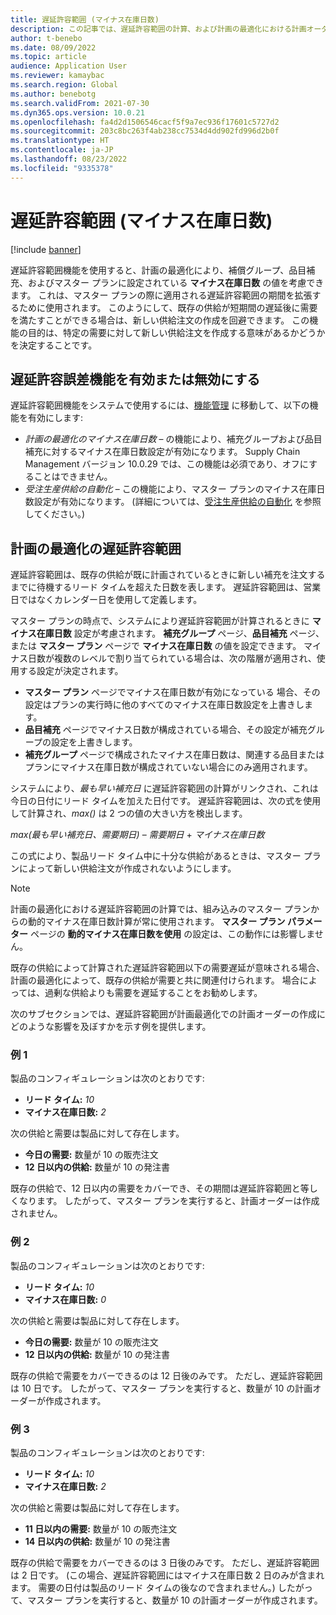 ```yaml
---
title: 遅延許容範囲 (マイナス在庫日数)
description: この記事では、遅延許容範囲の計算、および計画の最適化における計画オーダーの作成への影響に関する情報を提供します。
author: t-benebo
ms.date: 08/09/2022
ms.topic: article
audience: Application User
ms.reviewer: kamaybac
ms.search.region: Global
ms.author: benebotg
ms.search.validFrom: 2021-07-30
ms.dyn365.ops.version: 10.0.21
ms.openlocfilehash: fa4d2d1506546cacf5f9a7ec936f17601c5727d2
ms.sourcegitcommit: 203c8bc263f4ab238cc7534d4dd902fd996d2b0f
ms.translationtype: HT
ms.contentlocale: ja-JP
ms.lasthandoff: 08/23/2022
ms.locfileid: "9335378"
---
```

# <a name="delay-tolerance-negative-days"></a>遅延許容範囲 (マイナス在庫日数)

[!include [banner](../../includes/banner.md)]

遅延許容範囲機能を使用すると、計画の最適化により、補償グループ、品目補充、およびマスター プランに設定されている **マイナス在庫日数** の値を考慮できます。 これは、マスター プランの際に適用される遅延許容範囲の期間を拡張するために使用されます。 このようにして、既存の供給が短期間の遅延後に需要を満たすことができる場合は、新しい供給注文の作成を回避できます。 この機能の目的は、特定の需要に対して新しい供給注文を作成する意味があるかどうかを決定することです。

## <a name="turn-delay-tolerance-features-on-or-off"></a>遅延許容誤差機能を有効または無効にする

遅延許容範囲機能をシステムで使用するには、[機能管理](../../../fin-ops-core/fin-ops/get-started/feature-management/feature-management-overview.md) に移動して、以下の機能を有効にします:

- *計画の最適化のマイナス在庫日数* – の機能により、補充グループおよび品目補充に対するマイナス在庫日数設定が有効になります。 Supply Chain Management バージョン 10.0.29 では、この機能は必須であり、オフにすることはできません。
- *受注生産供給の自動化* – この機能により、マスター プランのマイナス在庫日数設定が有効になります。 (詳細については、[受注生産供給の自動化](../make-to-order-supply-automation.md) を参照してください。)

## <a name="delay-tolerance-in-planning-optimization"></a>計画の最適化の遅延許容範囲

遅延許容範囲は、既存の供給が既に計画されているときに新しい補充を注文するまでに待機するリード タイムを超えた日数を表します。 遅延許容範囲は、営業日ではなくカレンダー日を使用して定義します。

マスター プランの時点で、システムにより遅延許容範囲が計算されるときに **マイナス在庫日数** 設定が考慮されます。 **補充グループ** ページ、**品目補充** ページ、または **マスター プラン** ページで **マイナス在庫日数** の値を設定できます。 マイナス日数が複数のレベルで割り当てられている場合は、次の階層が適用され、使用する設定が決定されます。

- **マスター プラン** ページでマイナス在庫日数が有効になっている 場合、その設定はプランの実行時に他のすべてのマイナス在庫日数設定を上書きします。
- **品目補充** ページでマイナス日数が構成されている場合、その設定が補充グループの設定を上書きします。
- **補充グループ** ページで構成されたマイナス在庫日数は、関連する品目またはプランにマイナス在庫日数が構成されていない場合にのみ適用されます。

システムにより、*最も早い補充日* に遅延許容範囲の計算がリンクされ、これは今日の日付にリード タイムを加えた日付です。 遅延許容範囲は、次の式を使用して計算され、*max()* は 2 つの値の大きい方を検出します。

*max(最も早い補充日、需要期日)* – *需要期日* + *マイナス在庫日数*

この式により、製品リード タイム中に十分な供給があるときは、マスター プランによって新しい供給注文が作成されないようにします。

> [!NOTE]
> 計画の最適化における遅延許容範囲の計算では、組み込みのマスター プランからの動的マイナス在庫日数計算が常に使用されます。 **マスター プラン パラメーター** ページの **動的マイナス在庫日数を使用** の設定は、この動作には影響しません。

既存の供給によって計算された遅延許容範囲以下の需要遅延が意味される場合、計画の最適化によって、既存の供給が需要と共に関連付けられます。 場合によっては、過剰な供給よりも需要を遅延することをお勧めします。

次のサブセクションでは、遅延許容範囲が計画最適化での計画オーダーの作成にどのような影響を及ぼすかを示す例を提供します。

### <a name="example-1"></a>例 1

製品のコンフィギュレーションは次のとおりです:

- **リード タイム:** *10*
- **マイナス在庫日数:** *2*

次の供給と需要は製品に対して存在します。

- **今日の需要:** 数量が 10 の販売注文
- **12 日以内の供給:** 数量が 10 の発注書

既存の供給で、12 日以内の需要をカバーでき、その期間は遅延許容範囲と等しくなります。 したがって、マスター プランを実行すると、計画オーダーは作成されません。

### <a name="example-2"></a>例 2

製品のコンフィギュレーションは次のとおりです:

- **リード タイム:** *10*
- **マイナス在庫日数:** *0*

次の供給と需要は製品に対して存在します。

- **今日の需要:** 数量が 10 の販売注文
- **12 日以内の供給:** 数量が 10 の発注書

既存の供給で需要をカバーできるのは 12 日後のみです。 ただし、遅延許容範囲は 10 日です。 したがって、マスター プランを実行すると、数量が 10 の計画オーダーが作成されます。

### <a name="example-3"></a>例 3

製品のコンフィギュレーションは次のとおりです:

- **リード タイム:** *10*
- **マイナス在庫日数:** *2*

次の供給と需要は製品に対して存在します。

- **11 日以内の需要:** 数量が 10 の販売注文
- **14 日以内の供給:** 数量が 10 の発注書

既存の供給で需要をカバーできるのは 3 日後のみです。 ただし、遅延許容範囲は 2 日です。 (この場合、遅延許容範囲にはマイナス在庫日数 2 日のみが含まれます。 需要の日付は製品のリード タイムの後なので含まれません。) したがって、マスター プランを実行すると、数量が 10 の計画オーダーが作成されます。
